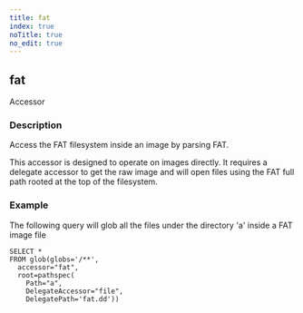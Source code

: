 ```yaml
---
title: fat
index: true
noTitle: true
no_edit: true
---
```




<div class="vql_item"></div>


## fat
<span class='vql_type label label-warning pull-right page-header'>Accessor</span>


### Description

Access the FAT filesystem inside an image by parsing FAT.

This accessor is designed to operate on images directly. It requires a
delegate accessor to get the raw image and will open files using the
FAT full path rooted at the top of the filesystem.

### Example

The following query will glob all the files under the directory 'a'
inside a FAT image file

```vql
SELECT *
FROM glob(globs='/**',
  accessor="fat",
  root=pathspec(
    Path="a",
    DelegateAccessor="file",
    DelegatePath='fat.dd'))
```



